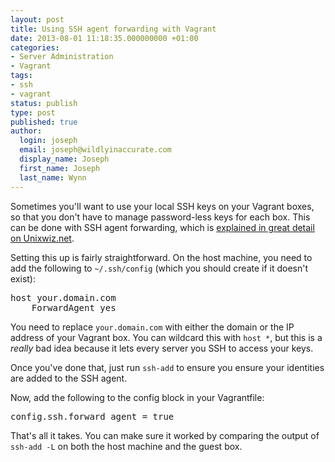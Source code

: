 ```yaml
---
layout: post
title: Using SSH agent forwarding with Vagrant
date: 2013-08-01 11:18:35.000000000 +01:00
categories:
- Server Administration
- Vagrant
tags:
- ssh
- vagrant
status: publish
type: post
published: true
author:
  login: joseph
  email: joseph@wildlyinaccurate.com
  display_name: Joseph
  first_name: Joseph
  last_name: Wynn
---
```

<p>Sometimes you'll want to use your local SSH keys on your Vagrant boxes, so that you don't have to manage password-less keys for each box. This can be done with SSH agent forwarding, which is <a href="http://www.unixwiz.net/techtips/ssh-agent-forwarding.html">explained in great detail on Unixwiz.net</a>.</p>
<p>Setting this up is fairly straightforward. On the host machine, you need to add the following to <code>~/.ssh/config</code> (which you should create if it doesn't exist):</p>
<pre class="no-highlight">host your.domain.com
    ForwardAgent yes</pre>
<p>You need to replace <code>your.domain.com</code> with either the domain or the IP address of your Vagrant box. You can wildcard this with <code>host *</code>, but this is a <em>really</em> bad idea because it lets every server you SSH to access your keys.</p>
<p>Once you've done that, just run <code>ssh-add</code> to ensure you ensure your identities are added to the SSH agent.</p>
<p>Now, add the following to the config block in your Vagrantfile:</p>
<pre class="highlight-ruby">config.ssh.forward_agent = true</pre>
<p>That's all it takes. You can make sure it worked by comparing the output of <code>ssh-add -L</code> on both the host machine and the guest box.</p>
